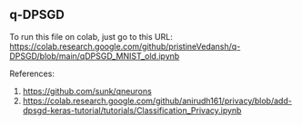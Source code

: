 ## q-DPSGD

To run this file on colab, just go to this URL: https://colab.research.google.com/github/pristineVedansh/q-DPSGD/blob/main/qDPSGD_MNIST_old.ipynb

References:

1. https://github.com/sunk/qneurons
2. https://colab.research.google.com/github/anirudh161/privacy/blob/add-dpsgd-keras-tutorial/tutorials/Classification_Privacy.ipynb
